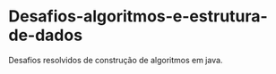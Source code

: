 # Desafios-algoritmos-e-estrutura-de-dados
Desafios resolvidos de construção de algoritmos em java.
